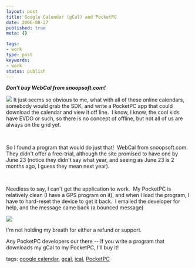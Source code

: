 ```yaml
---
layout: post
title: Google Calendar (gCal) and PocketPC
date: 2006-08-27
published: true
meta: {}

tags:
- work
type: post
keywords:
- work
status: publish
---
```



_**Don't buy WebCal from snoopsoft.com!**_



[![](http://blog.andyeick.com/content/binary/WindowsLiveWriter/GoogleCalendargCalandPocketPC_F04E/gcalSample_thumb2.jpg)](http://blog.andyeick.com/content/binary/WindowsLiveWriter/GoogleCalendargCalandPocketPC_F04E/gcalSample4.jpg) It just seems so obvious to me, what with all of these online calendars, somebody would grab the SDK, and write a PocketPC app that could download the calendar and view it off line.  I know, I know, the cool kids have EVDO or such, so there is no concept of offline, but not all of us are always on the grid yet.



 



So I found a program that would do just that!  WebCal from snoopsoft.com.  They didn't offer a free-trial, although the site promised to have one by June 23 (notice they didn't say what year, and seeing as June 23 is 2 months ago, I guess they mean next year).



 



Needless to say, I can't get the application to work.  My PocketPC is relatively clean (I have a GPS program on it), and when I load the program, I have to hard-reset the device to get it back.  I emailed the developer for help, and the message came back (a bounced message)



[![](http://blog.andyeick.com/content/binary/WindowsLiveWriter/GoogleCalendargCalandPocketPC_F04E/snoopsoftEmail_thumb2.png)](http://blog.andyeick.com/content/binary/WindowsLiveWriter/GoogleCalendargCalandPocketPC_F04E/snoopsoftEmail6.png)



I'm not holding my breath for either a refund or support.



Any PocketPC developers our there -- If you write a program that downloads my gCal to my PocketPC, I'll buy it!



tags: [google calendar](http://technorati.com/tag/google+calendar), [gcal](http://technorati.com/tag/gcal), [ical](http://technorati.com/tag/ical), [PocketPC](http://technorati.com/tag/pocketpc)

